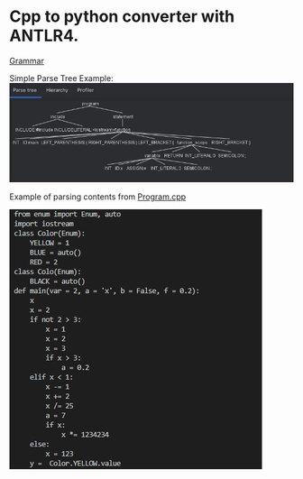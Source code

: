 # Cpp to python converter with ANTLR4.

[Grammar](https://github.com/przemekdomagala/cpp-to-python/blob/main/CppGrammar.g4)


Simple Parse Tree Example:
![Parse Tree Example](https://github.com/przemekdomagala/cpp-to-python/blob/main/ParseTreeExample.png)



Example of parsing contents from [Program.cpp](https://github.com/przemekdomagala/cpp-to-python/blob/main/program.cpp)





![Converting Example](https://github.com/przemekdomagala/cpp-to-python/blob/main/programpy.png)
